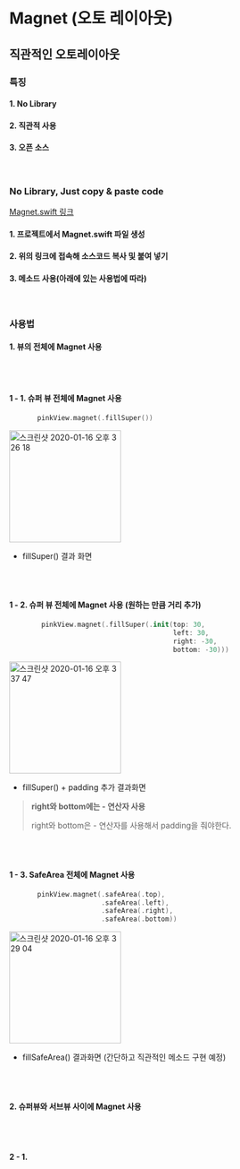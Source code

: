 Magnet (오토 레이아웃)
==============================

## 직관적인 오토레이아웃

### 특징

#### 1. No Library
#### 2. 직관적 사용
#### 3. 오픈 소스

<br>

### No Library, Just copy & paste code

[Magnet.swift 링크](https://github.com/KiwookJUNG/MagnetLayout/blob/master/MagnetLayout/Magnet/UIView%20%2B%20Extension.swift)

#### 1. 프로젝트에서 Magnet.swift 파일 생성

#### 2. 위의 링크에 접속해 소스코드 복사 및 붙여 넣기

#### 3. 메소드 사용(아래에 있는 사용법에 따라)

<br>

### 사용법

#### 1. 뷰의 전체에 Magnet 사용

<br>
<br>

#### 1 - 1. 슈퍼 뷰 전체에 Magnet 사용

```swift
       pinkView.magnet(.fillSuper())                               
```


<img width="200" alt="스크린샷 2020-01-16 오후 3 26 18" src="https://user-images.githubusercontent.com/47555993/72499219-8cee2300-3874-11ea-8372-bb6a73e774ba.png">

- fillSuper() 결과 화면


<br>
<br>

#### 1 - 2. 슈퍼 뷰 전체에 Magnet 사용 (원하는 만큼 거리 추가)

```swift
        pinkView.magnet(.fillSuper(.init(top: 30,
                                         left: 30,
                                         right: -30,
                                         bottom: -30)))                           
```


<img width="200" alt="스크린샷 2020-01-16 오후 3 37 47" src="https://user-images.githubusercontent.com/47555993/72499782-266a0480-3876-11ea-86dc-a4f56cc3765d.png">

- fillSuper() + padding 추가 결과화면

> **right와 bottom에는 - 연산자 사용** 
>
> right와 bottom은 - 연산자를 사용해서 padding을 줘야한다.
>



<br>
<br>

#### 1 - 3. SafeArea 전체에 Magnet 사용

```swift
       pinkView.magnet(.safeArea(.top),
                       .safeArea(.left),
                       .safeArea(.right),
                       .safeArea(.bottom))                               
```



<img width="200" alt="스크린샷 2020-01-16 오후 3 29 04" src="https://user-images.githubusercontent.com/47555993/72499360-efdfba00-3874-11ea-8b82-c60e2d73cae9.png">


- fillSafeArea() 결과화면 (간단하고 직관적인 메소드 구현 예정)

<br>
<br>


#### 2. 슈퍼뷰와 서브뷰 사이에 Magnet 사용 

<br>
<br>

#### 2 - 1. 
